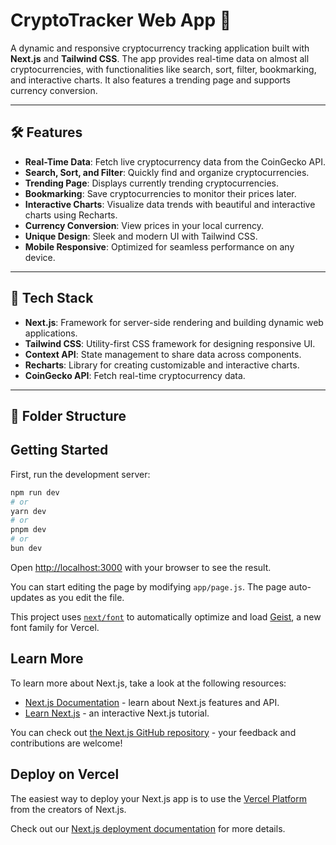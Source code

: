 # CryptoTracker Web App 🌟

A dynamic and responsive cryptocurrency tracking application built with **Next.js** and **Tailwind CSS**. The app provides real-time data on almost all cryptocurrencies, with functionalities like search, sort, filter, bookmarking, and interactive charts. It also features a trending page and supports currency conversion.

---

## 🛠 Features

- **Real-Time Data**: Fetch live cryptocurrency data from the CoinGecko API.
- **Search, Sort, and Filter**: Quickly find and organize cryptocurrencies.
- **Trending Page**: Displays currently trending cryptocurrencies.
- **Bookmarking**: Save cryptocurrencies to monitor their prices later.
- **Interactive Charts**: Visualize data trends with beautiful and interactive charts using Recharts.
- **Currency Conversion**: View prices in your local currency.
- **Unique Design**: Sleek and modern UI with Tailwind CSS.
- **Mobile Responsive**: Optimized for seamless performance on any device.

---

## 🚀 Tech Stack

- **Next.js**: Framework for server-side rendering and building dynamic web applications.
- **Tailwind CSS**: Utility-first CSS framework for designing responsive UI.
- **Context API**: State management to share data across components.
- **Recharts**: Library for creating customizable and interactive charts.
- **CoinGecko API**: Fetch real-time cryptocurrency data.

---

## 📂 Folder Structure



## Getting Started

First, run the development server:

```bash
npm run dev
# or
yarn dev
# or
pnpm dev
# or
bun dev
```

Open [http://localhost:3000](http://localhost:3000) with your browser to see the result.

You can start editing the page by modifying `app/page.js`. The page auto-updates as you edit the file.

This project uses [`next/font`](https://nextjs.org/docs/app/building-your-application/optimizing/fonts) to automatically optimize and load [Geist](https://vercel.com/font), a new font family for Vercel.

## Learn More

To learn more about Next.js, take a look at the following resources:

- [Next.js Documentation](https://nextjs.org/docs) - learn about Next.js features and API.
- [Learn Next.js](https://nextjs.org/learn) - an interactive Next.js tutorial.

You can check out [the Next.js GitHub repository](https://github.com/vercel/next.js) - your feedback and contributions are welcome!

## Deploy on Vercel

The easiest way to deploy your Next.js app is to use the [Vercel Platform](https://vercel.com/new?utm_medium=default-template&filter=next.js&utm_source=create-next-app&utm_campaign=create-next-app-readme) from the creators of Next.js.

Check out our [Next.js deployment documentation](https://nextjs.org/docs/app/building-your-application/deploying) for more details.
